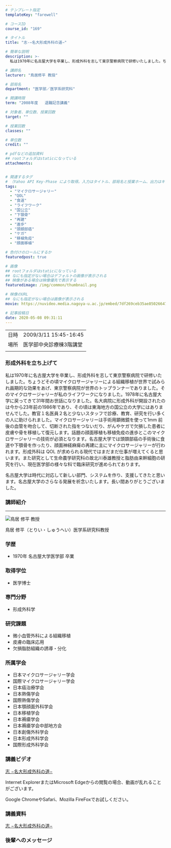 ```yaml
---
# テンプレート指定
templateKey: "farewell"

# コースID
course_id: "169"

# タイトル
title: "志-−名大形成外科の道−"

# 簡単な説明
description: >-
  私は1970年に名古屋大学を卒業し、形成外科を志して東京警察病院で研修いたしました。ちょうどその頃マイクロサージャリーによる組織移植が世界で試みられ画期的な効果をあげ、東京警察病院が世界のトップランナーでありました。そのマイクロサージャリーが私のライフワークになりました。1978年に名古屋大学に戻ってきて31年間お世話になりました。名大病院に形成外科が開設されたのは今から23年前の1986年 ....

# 講師名
lecturer: "鳥居修平 教授"

# 部局名
department: "医学部／医学系研究科"

# 開講時限
term: "2008年度	退職記念講義"

# 対象者、単位数、授業回数
target: ""

# 授業回数
classes: ""

# 単位数
credit: ""

# pdfなどの追加資料
## rootフォルダはstaticになっている
attachments:


# 関連するタグ
# （Yahoo API Key-Phase により取得。入力はタイトル、部局名と授業ホーム、出力はキーフレーズ（tags））
tags:
  - "マイクロサージャリー"
  - "QOL"
  - "食道"
  - "ライフワーク"
  - "国公立"
  - "下顎骨"
  - "再建"
  - "進歩"
  - "頭頚部癌"
  - "ケガ"
  - "移植免疫"
  - "顔面移植"

# 色付けのロールにするか
featuredpost: true

# 画像
## rootフォルダはstaticになっている
## なにも指定がない場合はデフォルトの画像が表示される
## 映像がある場合は映像優先で表示する
featuredimage: /img/common/thumbnail.png

# 映像のURL
## なにも指定がない場合は画像が表示される
movie: https://nuvideo.media.nagoya-u.ac.jp/embed/7df269ceb35ae8502664747a71cb1b43cff5d9b5

# 記事投稿日
date: 2020-05-08 09:31:11
---
```


|   |   |
|---|---|
| 日時 | 2009/3/11  15:45-16:45 |
| 場所 | 医学部中央診療棟3階講堂 |
|   |   |


### 形成外科を立ち上げて


私は1970年に名古屋大学を卒業し、形成外科を志して東京警察病院で研修いたしました。ちょうどその頃マイクロサージャリーによる組織移植が世界で試みられ画期的な効果をあげ、東京警察病院が世界のトップランナーでありました。そのマイクロサージャリーが私のライフワークになりました。1978年に名古屋大学に戻ってきて31年間お世話になりました。名大病院に形成外科が開設されたのは今から23年前の1986年であり、その頃は東海地方の国公立の大学にはありませんでした。教官１名医員２名と少ないスタッフで診療、教育、研究を行い多くの人に助けられました。マイクロサージャリーは手術用顕微鏡を使って1mm 前後の血管を吻合して、切断された指をつないだり、がんやケガで欠損した患者に皮膚や骨を移植して復元します。話題の顔面移植も移植免疫の進歩とこのマイクロサージャリーの技術が必須となります。名古屋大学では頭頚部癌の手術後に食道や下顎骨を作ったり、顔面神経麻痺の再建に主にマイクロサージャリーが行われます。形成外科は QOL が求められる現代ではまだまだ仕事が増えてくると思います。また研究として生命農学研究科の故北川泰雄教授と脂肪由来幹細胞の研究を行い、現在医学部の様々な科で臨床研究が進められております。


名古屋大学は時代に対応して新しい部門、システムを作り、支援してきたと思います。名古屋大学のさらなる発展を祈念いたします。長い間ありがとうございました。



### 講師紹介
----
![鳥居 修平 教授](https://ocw.nagoya-u.jp/files/169/s_torii_face.jpg) 


鳥居 修平（とりい・しゅうへい）医学系研究科教授

### 学歴

* 1970年 名古屋大学医学部 卒業

### 取得学位

* 医学博士

### 専門分野

* 形成外科学

### 研究課題

* 微小血管外科による組織移植
* 皮膚の臨床応用
* 欠損脂肪組織の誘導・分化

### 所属学会

* 日本マイクロサージャリー学会
* 国際マイクロサージャリー学会
* 日本癌治療学会
* 日本熱傷学会
* 国際熱傷学会
* 日本顎顔面外科学会
* 日本移植学会
* 日本褥瘡学会
* 日本褥瘡学会中部地方会
* 日本創傷外科学会
* 日本形成外科学会
* 国際形成外科学会


### 講義ビデオ

[志 −名大形成外科の道−](https://nuvideo.media.nagoya-u.ac.jp/embed/7df269ceb35ae8502664747a71cb1b43cff5d9b5)

Internet ExplorerまたはMicrosoft Edgeからの閲覧の場合、動画が乱れることがございます。

Google ChromeやSafari、Mozilla FireFoxでお試しください。

### 講義資料

[志 −名大形成外科の道−](https://ocw.nagoya-u.jp/files/169/torii_slide.pdf) 

### 後輩へのメッセージ

<a target="blank" href="https://nuvideo.media.nagoya-u.ac.jp/embed/fa0e0d8d6a3cce7d1d6453eadeb6b60ebb7a7e13" width="640" height="360" frameborder="0" allowfullscreen></iframe>
-----